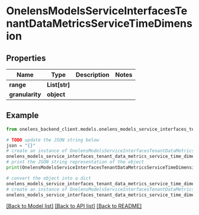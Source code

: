 # OnelensModelsServiceInterfacesTenantDataMetricsServiceTimeDimension


## Properties

Name | Type | Description | Notes
------------ | ------------- | ------------- | -------------
**range** | **List[str]** |  | 
**granularity** | **object** |  | 

## Example

```python
from onelens_backend_client.models.onelens_models_service_interfaces_tenant_data_metrics_service_time_dimension import OnelensModelsServiceInterfacesTenantDataMetricsServiceTimeDimension

# TODO update the JSON string below
json = "{}"
# create an instance of OnelensModelsServiceInterfacesTenantDataMetricsServiceTimeDimension from a JSON string
onelens_models_service_interfaces_tenant_data_metrics_service_time_dimension_instance = OnelensModelsServiceInterfacesTenantDataMetricsServiceTimeDimension.from_json(json)
# print the JSON string representation of the object
print(OnelensModelsServiceInterfacesTenantDataMetricsServiceTimeDimension.to_json())

# convert the object into a dict
onelens_models_service_interfaces_tenant_data_metrics_service_time_dimension_dict = onelens_models_service_interfaces_tenant_data_metrics_service_time_dimension_instance.to_dict()
# create an instance of OnelensModelsServiceInterfacesTenantDataMetricsServiceTimeDimension from a dict
onelens_models_service_interfaces_tenant_data_metrics_service_time_dimension_form_dict = onelens_models_service_interfaces_tenant_data_metrics_service_time_dimension.from_dict(onelens_models_service_interfaces_tenant_data_metrics_service_time_dimension_dict)
```
[[Back to Model list]](../README.md#documentation-for-models) [[Back to API list]](../README.md#documentation-for-api-endpoints) [[Back to README]](../README.md)


